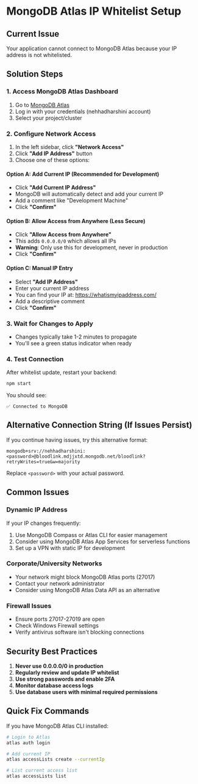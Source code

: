 # MongoDB Atlas IP Whitelist Setup

## Current Issue
Your application cannot connect to MongoDB Atlas because your IP address is not whitelisted.

## Solution Steps

### 1. Access MongoDB Atlas Dashboard
1. Go to [MongoDB Atlas](https://cloud.mongodb.com/)
2. Log in with your credentials (nehhadharshini account)
3. Select your project/cluster

### 2. Configure Network Access
1. In the left sidebar, click **"Network Access"**
2. Click **"Add IP Address"** button
3. Choose one of these options:

#### Option A: Add Current IP (Recommended for Development)
- Click **"Add Current IP Address"**
- MongoDB will automatically detect and add your current IP
- Add a comment like "Development Machine"
- Click **"Confirm"**

#### Option B: Allow Access from Anywhere (Less Secure)
- Click **"Allow Access from Anywhere"**
- This adds `0.0.0.0/0` which allows all IPs
- **Warning**: Only use this for development, never in production
- Click **"Confirm"**

#### Option C: Manual IP Entry
- Select **"Add IP Address"**
- Enter your current IP address
- You can find your IP at: https://whatismyipaddress.com/
- Add a descriptive comment
- Click **"Confirm"**

### 3. Wait for Changes to Apply
- Changes typically take 1-2 minutes to propagate
- You'll see a green status indicator when ready

### 4. Test Connection
After whitelist update, restart your backend:
```bash
npm start
```

You should see:
```
✅ Connected to MongoDB
```

## Alternative Connection String (If Issues Persist)

If you continue having issues, try this alternative format:
```
mongodb+srv://nehhadharshini:<password>@bloodlink.mdjjxtd.mongodb.net/bloodlink?retryWrites=true&w=majority
```

Replace `<password>` with your actual password.

## Common Issues

### Dynamic IP Address
If your IP changes frequently:
1. Use MongoDB Compass or Atlas CLI for easier management
2. Consider using MongoDB Atlas App Services for serverless functions
3. Set up a VPN with static IP for development

### Corporate/University Networks
- Your network might block MongoDB Atlas ports (27017)
- Contact your network administrator
- Consider using MongoDB Atlas Data API as an alternative

### Firewall Issues
- Ensure ports 27017-27019 are open
- Check Windows Firewall settings
- Verify antivirus software isn't blocking connections

## Security Best Practices

1. **Never use 0.0.0.0/0 in production**
2. **Regularly review and update IP whitelist**
3. **Use strong passwords and enable 2FA**
4. **Monitor database access logs**
5. **Use database users with minimal required permissions**

## Quick Fix Commands

If you have MongoDB Atlas CLI installed:
```bash
# Login to Atlas
atlas auth login

# Add current IP
atlas accessLists create --currentIp

# List current access list
atlas accessLists list
```
